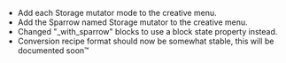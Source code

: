 - Add each Storage mutator mode to the creative menu.
- Add the Sparrow named Storage mutator to the creative menu.
- Changed "_with_sparrow" blocks to use a block state property instead.
- Conversion recipe format should now be somewhat stable, this will be documented soon™️
